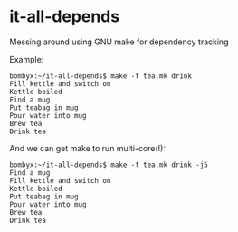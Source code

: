 # it-all-depends
Messing around using GNU make for dependency tracking

Example:
```
bombyx:~/it-all-depends$ make -f tea.mk drink
Fill kettle and switch on
Kettle boiled
Find a mug
Put teabag in mug
Pour water into mug
Brew tea
Drink tea
```

And we can get make to run multi-core(!):
```
bombyx:~/it-all-depends$ make -f tea.mk drink -j5
Find a mug
Fill kettle and switch on
Kettle boiled
Put teabag in mug
Pour water into mug
Brew tea
Drink tea
```

